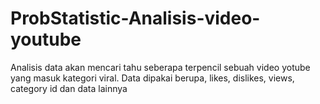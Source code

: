 # ProbStatistic-Analisis-video-youtube
Analisis data akan mencari tahu seberapa terpencil sebuah video yotube yang masuk kategori viral. 
Data dipakai berupa, likes, dislikes, views, category id dan data lainnya
